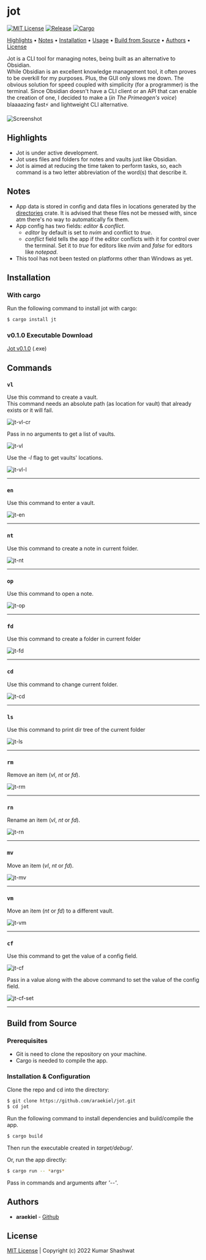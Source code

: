 # jot

<a href="LICENSE"><img alt="MIT License" src="https://img.shields.io/apm/l/atomic-design-ui.svg?"></a>
<a href="https://github.com/araekiel/jot/releases/tag/v0.1.0"><img alt="Release" src="https://img.shields.io/badge/release-v0.1.0-red"></a>
<a href="https://crates.io/crates/jt"><img alt="Cargo" src="https://img.shields.io/badge/cargo-jt-blue"></a>

<p>
  <a href="#highlights">Highlights</a> •
  <a href="#notes">Notes</a> •
  <a href="#installation">Installation</a> •
  <a href="#usage">Usage</a> •
  <a href="#build-from-source">Build from Source</a> •
  <a href="#authors">Authors</a> •
  <a href="#license">License</a>
</p>


Jot is a CLI tool for managing notes, being built as an alternative to Obsidian. 
<br>
While Obsidian is an excellent knowledge management tool, it often proves to be overkill for my purposes. Plus, the GUI only slows me down. The obvious solution for speed coupled with simplicity (for a programmer) is the terminal. Since Obsidian doesn't have a CLI client or an API that can enable the creation of one, I decided to make a (*in The Primeagen's voice*) blaaaazing fast⚡ and lightweight CLI alternative.
<br>

<img alt="Screenshot" src="assets/imgs/jot.png"/>

## Highlights
- Jot is under active development.
- Jot uses files and folders for notes and vaults just like Obsidian.
- Jot is aimed at reducing the time taken to perform tasks, so, each command is a two letter abbreviation of the word(s) that describe it.  

## Notes
- App data is stored in config and data files in locations generated by the [directories](https://crates.io/crates/directories) crate. It is advised that these files not be messed with, since atm there's no way to automatically fix them.
- App config has two fields: *editor* & *conflict*.
    - *editor* by default is set to *nvim* and conflict to *true*.
    - *conflict* field tells the app if the editor conflicts with it for control over the terminal. Set it to *true* for editors like *nvim* and *false* for editors like *notepad*.
- This tool has not been tested on platforms other than Windows as yet.

## Installation

### With cargo

Run the following command to install jot with cargo:

```bash
$ cargo install jt
```

### v0.1.0 Executable Download

[Jot v0.1.0](https://github.com/araekiel/jot/releases/download/v0.1.0/jt.exe) (.exe)

## Commands

### `vl`

Use this command to create a vault.
<br>
This command needs an absolute path (as location for vault) that already exists or it will fail.

<img alt="jt-vl-cr" src="assets/gifs/jt-vl-cr.gif">

Pass in no arguments to get a list of vaults.

<img alt="jt-vl" src="assets/gifs/jt-vl.gif">

Use the *-l* flag to get vaults' locations.

<img alt="jt-vl-l" src="assets/gifs/jt-vl-l.gif">

<hr>

### `en`

Use this command to enter a vault.

<img alt="jt-en" src="assets/gifs/jt-en.gif">

<hr>

### `nt`

Use this command to create a note in current folder.

<img alt="jt-nt" src="assets/gifs/jt-nt.gif">

<hr>

### `op`

Use this command to open a note.

<img alt="jt-op" src="assets/gifs/jt-op.gif">

<hr>

### `fd`

Use this command to create a folder in current folder

<img alt="jt-fd" src="assets/gifs/jt-fd.gif">

<hr>

### `cd`

Use this command to change current folder.

<img alt="jt-cd" src="assets/gifs/jt-cd.gif">

<hr>

### `ls`

Use this command to print dir tree of the current folder

<img alt="jt-ls" src="assets/gifs/jt-ls.gif">

<hr>

### `rm`

Remove an item (*vl*, *nt* or *fd*).

<img alt="jt-rm" src="assets/gifs/jt-rm.gif">

<hr>

### `rn` 

Rename an item (*vl*, *nt* or *fd*).

<img alt="jt-rn" src="assets/gifs/jt-rn.gif">

<hr>

### `mv`

Move an item (*vl*, *nt* or *fd*).

<img alt="jt-mv" src="assets/gifs/jt-mv.gif">

<hr>

### `vm` 

Move an item (*nt* or *fd*) to a different vault.

<img alt="jt-vm" src="assets/gifs/jt-vm.gif">

<hr>

### `cf`

Use this command to get the value of a config field.

<img alt="jt-cf" src="assets/gifs/jt-cf.gif">

Pass in a value along with the above command to set the value of the config field.

<img alt="jt-cf-set" src="assets/gifs/jt-cf-set.gif">

<hr>

## Build from Source

### Prerequisites

- Git is need to clone the repository on your machine.
- Cargo is needed to compile the app.

### Installation & Configuration

Clone the repo and cd into the directory: 

```bash
$ git clone https://github.com/araekiel/jot.git
$ cd jot
```

Run the following command to install dependencies and build/compile the app. 

```bash
$ cargo build 
```

Then run the executable created in *target/debug/*.

Or, run the app directly:

```bash
$ cargo run -- *args*
```

Pass in commands and arguments after *'--'*.

## Authors

- **araekiel** - [Github](https://github.com/araekiel)

## License

[MIT License](https://github.com/araekiel/jot/blob/master/LICENSE) | Copyright (c) 2022 Kumar Shashwat

